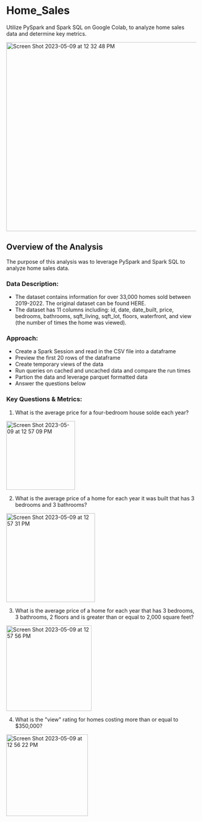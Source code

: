 # Home_Sales
Utilize PySpark and Spark SQL on Google Colab, to analyze home sales data and determine key metrics.

<img width="807" height="500" alt="Screen Shot 2023-05-09 at 12 32 48 PM" src="https://github.com/clangstonhinton/Home_Sales/assets/44728723/cb7876c4-2d19-46d0-9605-a482cc28c6e1">

## Overview of the Analysis
The purpose of this analysis was to leverage PySpark and Spark SQL to analyze home sales data.

### Data Description:
 - The dataset contains information for over 33,000 homes sold between 2019-2022.  The original dataset can be found HERE.
 - The dataset has 11 columns including: id, date, date_built, price, bedrooms, bathrooms, sqft_living, sqft_lot, floors, waterfront, and view (the number of times the home was viewed).

### Approach:
 - Create a Spark Session and read in the CSV file into a dataframe
 - Preview the first 20 rows of the dataframe
 - Create temporary views of the data
 - Run queries on cached and uncached data and compare the run times
 - Partion the data and leverage parquet formatted data
 - Answer the questions below

### Key Questions & Metrics:
 1. What is the average price for a four-bedroom house solde each year?
<img width="182" alt="Screen Shot 2023-05-09 at 12 57 09 PM" src="https://github.com/clangstonhinton/Home_Sales/assets/44728723/754010ca-ed6e-4fe7-8024-addddd3a3cc5">

 2. What is the average price of a home for each year it was built that has 3 bedrooms and 3 bathrooms?
<img width="235" alt="Screen Shot 2023-05-09 at 12 57 31 PM" src="https://github.com/clangstonhinton/Home_Sales/assets/44728723/f66da5a0-a741-45e0-8e1e-6e87c7581144">

 3. What is the average price of a home for each year that has 3 bedrooms, 3 bathrooms, 2 floors and is greater than or equal to 2,000 square feet?
<img width="226" alt="Screen Shot 2023-05-09 at 12 57 56 PM" src="https://github.com/clangstonhinton/Home_Sales/assets/44728723/fab423ec-0827-4b17-9f50-c3f368d4e8da">

 4. What is the "view" rating for homes costing more than or equal to $350,000?
<img width="216" alt="Screen Shot 2023-05-09 at 12 56 22 PM" src="https://github.com/clangstonhinton/Home_Sales/assets/44728723/81ea9def-c8c3-460f-97be-ebe43c7a7705">



    
